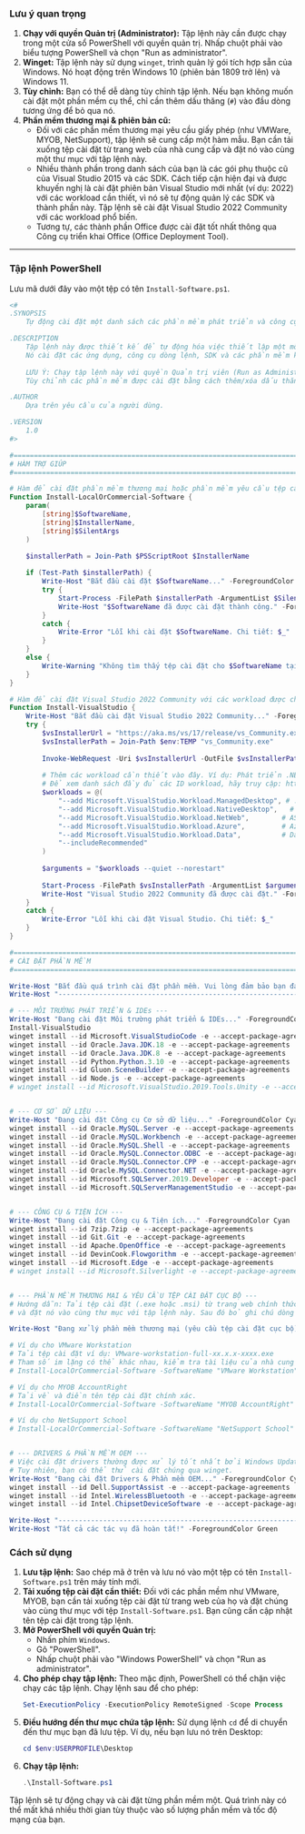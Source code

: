 ### **Lưu ý quan trọng**

1.  **Chạy với quyền Quản trị (Administrator):** Tập lệnh này cần được chạy trong một cửa sổ PowerShell với quyền quản trị. Nhấp chuột phải vào biểu tượng PowerShell và chọn "Run as administrator".
2.  **Winget:** Tập lệnh này sử dụng `winget`, trình quản lý gói tích hợp sẵn của Windows. Nó hoạt động trên Windows 10 (phiên bản 1809 trở lên) và Windows 11.
3.  **Tùy chỉnh:** Bạn có thể dễ dàng tùy chỉnh tập lệnh. Nếu bạn không muốn cài đặt một phần mềm cụ thể, chỉ cần thêm dấu thăng (`#`) vào đầu dòng tương ứng để bỏ qua nó.
4.  **Phần mềm thương mại & phiên bản cũ:**
      * Đối với các phần mềm thương mại yêu cầu giấy phép (như VMWare, MYOB, NetSupport), tập lệnh sẽ cung cấp một hàm mẫu. Bạn cần tải xuống tệp cài đặt từ trang web của nhà cung cấp và đặt nó vào cùng một thư mục với tập lệnh này.
      * Nhiều thành phần trong danh sách của bạn là các gói phụ thuộc cũ của Visual Studio 2015 và các SDK. Cách tiếp cận hiện đại và được khuyến nghị là cài đặt phiên bản Visual Studio mới nhất (ví dụ: 2022) với các workload cần thiết, vì nó sẽ tự động quản lý các SDK và thành phần này. Tập lệnh sẽ cài đặt Visual Studio 2022 Community với các workload phổ biến.
      * Tương tự, các thành phần Office được cài đặt tốt nhất thông qua Công cụ triển khai Office (Office Deployment Tool).

-----

### **Tập lệnh PowerShell**

Lưu mã dưới đây vào một tệp có tên `Install-Software.ps1`.

```powershell
<#
.SYNOPSIS
    Tự động cài đặt một danh sách các phần mềm phát triển và công cụ bằng Winget.

.DESCRIPTION
    Tập lệnh này được thiết kế để tự động hóa việc thiết lập một môi trường phát triển mới.
    Nó cài đặt các ứng dụng, công cụ dòng lệnh, SDK và các phần mềm khác được liệt kê.
    
    LƯU Ý: Chạy tập lệnh này với quyền Quản trị viên (Run as Administrator).
    Tùy chỉnh các phần mềm được cài đặt bằng cách thêm/xóa dấu thăng (#) ở đầu mỗi dòng.

.AUTHOR
    Dựa trên yêu cầu của người dùng.

.VERSION
    1.0
#>

#================================================================================
# HÀM TRỢ GIÚP
#================================================================================

# Hàm để cài đặt phần mềm thương mại hoặc phần mềm yêu cầu tệp cài đặt cục bộ
Function Install-LocalOrCommercial-Software {
    param(
        [string]$SoftwareName,
        [string]$InstallerName,
        [string]$SilentArgs
    )

    $installerPath = Join-Path $PSScriptRoot $InstallerName
    
    if (Test-Path $installerPath) {
        Write-Host "Bắt đầu cài đặt $SoftwareName..." -ForegroundColor Green
        try {
            Start-Process -FilePath $installerPath -ArgumentList $SilentArgs -Wait -PassThru -ErrorAction Stop
            Write-Host "$SoftwareName đã được cài đặt thành công." -ForegroundColor Green
        }
        catch {
            Write-Error "Lỗi khi cài đặt $SoftwareName. Chi tiết: $_"
        }
    }
    else {
        Write-Warning "Không tìm thấy tệp cài đặt cho $SoftwareName tại '$installerPath'. Vui lòng tải về và đặt vào cùng thư mục với tập lệnh."
    }
}

# Hàm để cài đặt Visual Studio 2022 Community với các workload được chỉ định
Function Install-VisualStudio {
    Write-Host "Bắt đầu cài đặt Visual Studio 2022 Community..." -ForegroundColor Cyan
    try {
        $vsInstallerUrl = "https://aka.ms/vs/17/release/vs_Community.exe"
        $vsInstallerPath = Join-Path $env:TEMP "vs_Community.exe"
        
        Invoke-WebRequest -Uri $vsInstallerUrl -OutFile $vsInstallerPath
        
        # Thêm các workload cần thiết vào đây. Ví dụ: Phát triển .NET, Desktop C++, Web, Azure.
        # Để xem danh sách đầy đủ các ID workload, hãy truy cập: https://learn.microsoft.com/en-us/visualstudio/install/workload-and-component-ids
        $workloads = @(
            "--add Microsoft.VisualStudio.Workload.ManagedDesktop", # .NET desktop development
            "--add Microsoft.VisualStudio.Workload.NativeDesktop",   # Desktop development with C++
            "--add Microsoft.VisualStudio.Workload.NetWeb",        # ASP.NET and web development
            "--add Microsoft.VisualStudio.Workload.Azure",         # Azure development
            "--add Microsoft.VisualStudio.Workload.Data",          # Data storage and processing
            "--includeRecommended"
        )
        
        $arguments = "$workloads --quiet --norestart"
        
        Start-Process -FilePath $vsInstallerPath -ArgumentList $arguments -Wait -PassThru
        Write-Host "Visual Studio 2022 Community đã được cài đặt." -ForegroundColor Green
    }
    catch {
        Write-Error "Lỗi khi cài đặt Visual Studio. Chi tiết: $_"
    }
}

#================================================================================
# CÀI ĐẶT PHẦN MỀM
#================================================================================

Write-Host "Bắt đầu quá trình cài đặt phần mềm. Vui lòng đảm bảo bạn đang chạy với quyền Quản trị viên." -ForegroundColor Yellow
Write-Host "----------------------------------------------------------------"

# --- MÔI TRƯỜNG PHÁT TRIỂN & IDEs ---
Write-Host "Đang cài đặt Môi trường phát triển & IDEs..." -ForegroundColor Cyan
Install-VisualStudio
winget install --id Microsoft.VisualStudioCode -e --accept-package-agreements # Visual Studio Code
winget install --id Oracle.Java.JDK.18 -e --accept-package-agreements         # Java SE Development Kit 18
winget install --id Oracle.Java.JDK.8 -e --accept-package-agreements          # Java SE Development Kit 8
winget install --id Python.Python.3.10 -e --accept-package-agreements         # Python 3.10
winget install --id Gluon.SceneBuilder -e --accept-package-agreements         # SceneBuilder
winget install --id Node.js -e --accept-package-agreements                    # Node.js
# winget install --id Microsoft.VisualStudio.2019.Tools.Unity -e --accept-package-agreements # VS 2019 Tools for Unity (Nếu cần)


# --- CƠ SỞ DỮ LIỆU ---
Write-Host "Đang cài đặt Công cụ Cơ sở dữ liệu..." -ForegroundColor Cyan
winget install --id Oracle.MySQL.Server -e --accept-package-agreements --scope machine # MySQL Server
winget install --id Oracle.MySQL.Workbench -e --accept-package-agreements             # MySQL Workbench
winget install --id Oracle.MySQL.Shell -e --accept-package-agreements                 # MySQL Shell
winget install --id Oracle.MySQL.Connector.ODBC -e --accept-package-agreements        # MySQL Connector/ODBC
winget install --id Oracle.MySQL.Connector.CPP -e --accept-package-agreements         # MySQL Connector C++
winget install --id Oracle.MySQL.Connector.NET -e --accept-package-agreements         # MySQL Connector Net
winget install --id Microsoft.SQLServer.2019.Developer -e --accept-package-agreements # SQL Server 2019 Developer Edition
winget install --id Microsoft.SQLServerManagementStudio -e --accept-package-agreements    # SQL Server Management Studio (SSMS)


# --- CÔNG CỤ & TIỆN ÍCH ---
Write-Host "Đang cài đặt Công cụ & Tiện ích..." -ForegroundColor Cyan
winget install --id 7zip.7zip -e --accept-package-agreements                   # 7-Zip
winget install --id Git.Git -e --accept-package-agreements                     # Git
winget install --id Apache.OpenOffice -e --accept-package-agreements           # OpenOffice
winget install --id DevinCook.Flowgorithm -e --accept-package-agreements       # Flowgorithm
winget install --id Microsoft.Edge -e --accept-package-agreements              # Microsoft Edge (Thường đã được cài sẵn)
# winget install --id Microsoft.Silverlight -e --accept-package-agreements     # Microsoft Silverlight (Lỗi thời, không khuyến khích)


# --- PHẦN MỀM THƯƠNG MẠI & YÊU CẦU TỆP CÀI ĐẶT CỤC BỘ ---
# Hướng dẫn: Tải tệp cài đặt (.exe hoặc .msi) từ trang web chính thức
# và đặt nó vào cùng thư mục với tập lệnh này. Sau đó bỏ ghi chú dòng tương ứng.

Write-Host "Đang xử lý phần mềm thương mại (yêu cầu tệp cài đặt cục bộ)..." -ForegroundColor Cyan

# Ví dụ cho VMware Workstation
# Tải tệp cài đặt ví dụ: VMware-workstation-full-xx.x.x-xxxx.exe
# Tham số im lặng có thể khác nhau, kiểm tra tài liệu của nhà cung cấp.
# Install-LocalOrCommercial-Software -SoftwareName "VMware Workstation" -InstallerName "VMware-workstation-full-xx.x.x-xxxx.exe" -SilentArgs "/S /v /qn"

# Ví dụ cho MYOB AccountRight
# Tải về và điền tên tệp cài đặt chính xác.
# Install-LocalOrCommercial-Software -SoftwareName "MYOB AccountRight" -InstallerName "MYOB_AccountRight_2018.3.exe" -SilentArgs "/S"

# Ví dụ cho NetSupport School
# Install-LocalOrCommercial-Software -SoftwareName "NetSupport School" -InstallerName "NetSupport_School_Tutor.exe" -SilentArgs "/s /v/qn"


# --- DRIVERS & PHẦN MỀM OEM ---
# Việc cài đặt drivers thường được xử lý tốt nhất bởi Windows Update hoặc các công cụ hỗ trợ của nhà sản xuất (ví dụ: Dell SupportAssist).
# Tuy nhiên, bạn có thể thử cài đặt chúng qua winget.
Write-Host "Đang cài đặt Drivers & Phần mềm OEM..." -ForegroundColor Cyan
winget install --id Dell.SupportAssist -e --accept-package-agreements         # Dell SupportAssist
winget install --id Intel.WirelessBluetooth -e --accept-package-agreements    # Intel Wireless Bluetooth
winget install --id Intel.ChipsetDeviceSoftware -e --accept-package-agreements# Intel Chipset Software

Write-Host "----------------------------------------------------------------"
Write-Host "Tất cả các tác vụ đã hoàn tất!" -ForegroundColor Green

```

### **Cách sử dụng**

1.  **Lưu tập lệnh:** Sao chép mã ở trên và lưu nó vào một tệp có tên `Install-Software.ps1` trên máy tính mới.
2.  **Tải xuống tệp cài đặt cần thiết:** Đối với các phần mềm như VMware, MYOB, bạn cần tải xuống tệp cài đặt từ trang web của họ và đặt chúng vào cùng thư mục với tệp `Install-Software.ps1`. Bạn cũng cần cập nhật tên tệp cài đặt trong tập lệnh.
3.  **Mở PowerShell với quyền Quản trị:**
      * Nhấn phím `Windows`.
      * Gõ "PowerShell".
      * Nhấp chuột phải vào "Windows PowerShell" và chọn "Run as administrator".
4.  **Cho phép chạy tập lệnh:** Theo mặc định, PowerShell có thể chặn việc chạy các tập lệnh. Chạy lệnh sau để cho phép:
    ```powershell
    Set-ExecutionPolicy -ExecutionPolicy RemoteSigned -Scope Process
    ```
5.  **Điều hướng đến thư mục chứa tập lệnh:** Sử dụng lệnh `cd` để di chuyển đến thư mục bạn đã lưu tệp. Ví dụ, nếu bạn lưu nó trên Desktop:
    ```powershell
    cd $env:USERPROFILE\Desktop
    ```
6.  **Chạy tập lệnh:**
    ```powershell
    .\Install-Software.ps1
    ```

Tập lệnh sẽ tự động chạy và cài đặt từng phần mềm một. Quá trình này có thể mất khá nhiều thời gian tùy thuộc vào số lượng phần mềm và tốc độ mạng của bạn.

